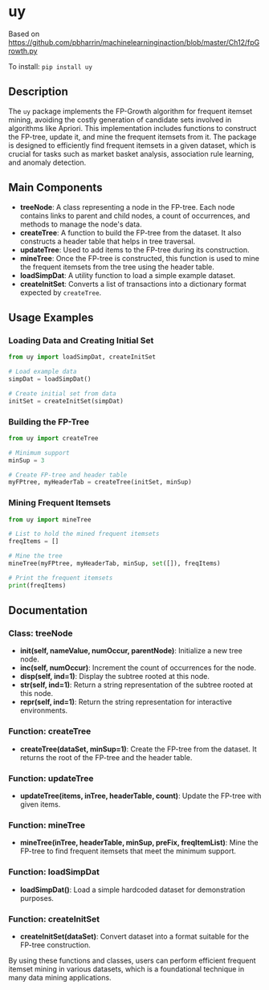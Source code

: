 # uy
Based on https://github.com/pbharrin/machinelearninginaction/blob/master/Ch12/fpGrowth.py

To install:	```pip install uy```

## Description
The `uy` package implements the FP-Growth algorithm for frequent itemset mining, avoiding the costly generation of candidate sets involved in algorithms like Apriori. This implementation includes functions to construct the FP-tree, update it, and mine the frequent itemsets from it. The package is designed to efficiently find frequent itemsets in a given dataset, which is crucial for tasks such as market basket analysis, association rule learning, and anomaly detection.

## Main Components
- **treeNode**: A class representing a node in the FP-tree. Each node contains links to parent and child nodes, a count of occurrences, and methods to manage the node's data.
- **createTree**: A function to build the FP-tree from the dataset. It also constructs a header table that helps in tree traversal.
- **updateTree**: Used to add items to the FP-tree during its construction.
- **mineTree**: Once the FP-tree is constructed, this function is used to mine the frequent itemsets from the tree using the header table.
- **loadSimpDat**: A utility function to load a simple example dataset.
- **createInitSet**: Converts a list of transactions into a dictionary format expected by `createTree`.

## Usage Examples

### Loading Data and Creating Initial Set
```python
from uy import loadSimpDat, createInitSet

# Load example data
simpDat = loadSimpDat()

# Create initial set from data
initSet = createInitSet(simpDat)
```

### Building the FP-Tree
```python
from uy import createTree

# Minimum support
minSup = 3

# Create FP-tree and header table
myFPtree, myHeaderTab = createTree(initSet, minSup)
```

### Mining Frequent Itemsets
```python
from uy import mineTree

# List to hold the mined frequent itemsets
freqItems = []

# Mine the tree
mineTree(myFPtree, myHeaderTab, minSup, set([]), freqItems)

# Print the frequent itemsets
print(freqItems)
```

## Documentation

### Class: treeNode
- **__init__(self, nameValue, numOccur, parentNode)**: Initialize a new tree node.
- **inc(self, numOccur)**: Increment the count of occurrences for the node.
- **disp(self, ind=1)**: Display the subtree rooted at this node.
- **__str__(self, ind=1)**: Return a string representation of the subtree rooted at this node.
- **__repr__(self, ind=1)**: Return the string representation for interactive environments.

### Function: createTree
- **createTree(dataSet, minSup=1)**: Create the FP-tree from the dataset. It returns the root of the FP-tree and the header table.

### Function: updateTree
- **updateTree(items, inTree, headerTable, count)**: Update the FP-tree with given items.

### Function: mineTree
- **mineTree(inTree, headerTable, minSup, preFix, freqItemList)**: Mine the FP-tree to find frequent itemsets that meet the minimum support.

### Function: loadSimpDat
- **loadSimpDat()**: Load a simple hardcoded dataset for demonstration purposes.

### Function: createInitSet
- **createInitSet(dataSet)**: Convert dataset into a format suitable for the FP-tree construction.

By using these functions and classes, users can perform efficient frequent itemset mining in various datasets, which is a foundational technique in many data mining applications.